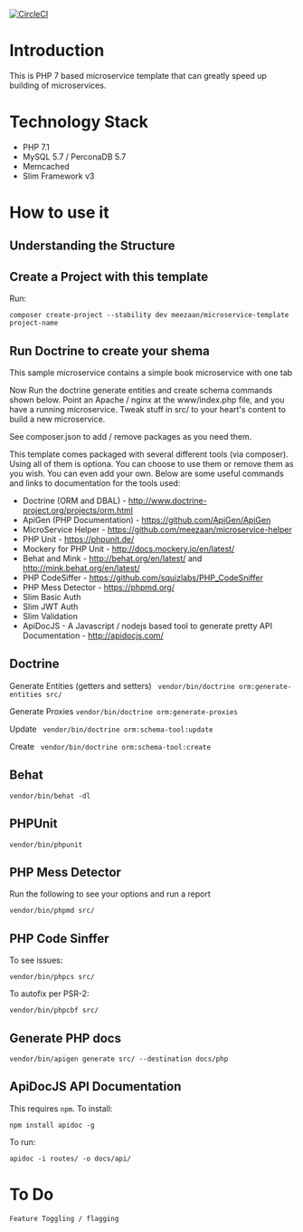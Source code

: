 [![CircleCI](https://circleci.com/gh/meezaan/microservice-template.svg?style=svg)](https://circleci.com/gh/meezaan/microservice-template)

# Introduction
This is PHP 7 based microservice template that can greatly speed up building of microservices.

# Technology Stack

* PHP 7.1
* MySQL 5.7 / PerconaDB 5.7
* Memcached
* Slim Framework v3

# How to use it

## Understanding the Structure


## Create a Project with this template

Run:
```
composer create-project --stability dev meezaan/microservice-template project-name
```


## Run Doctrine to create your shema

This sample microservice contains a simple book microservice with one tab


Now Run the doctrine generate entities and create schema commands shown below. Point an Apache / nginx at the www/index.php file, and you have a running microservice. Tweak stuff in src/ to your heart's content to build a new microservice.

See composer.json to add / remove packages as you need them.

This template comes packaged with several different tools (via composer). Using all of them is optiona. You can choose to use them or remove them as you wish. You can even add your own. Below are some useful commands and links to documentation for the tools used:

* Doctrine (ORM and DBAL) - http://www.doctrine-project.org/projects/orm.html
* ApiGen (PHP Documentation) - https://github.com/ApiGen/ApiGen
* MicroService Helper - https://github.com/meezaan/microservice-helper
* PHP Unit - https://phpunit.de/
* Mockery for PHP Unit - http://docs.mockery.io/en/latest/
* Behat and Mink - http://behat.org/en/latest/ and http://mink.behat.org/en/latest/
* PHP CodeSiffer - https://github.com/squizlabs/PHP_CodeSniffer
* PHP Mess Detector - https://phpmd.org/
* Slim Basic Auth
* Slim JWT Auth
* Slim Validation
* ApiDocJS - A Javascript / nodejs based tool to generate pretty API Documentation - http://apidocjs.com/


## Doctrine
Generate Entities (getters and setters) ``` vendor/bin/doctrine orm:generate-entities src/```

Generate Proxies ``` vendor/bin/doctrine orm:generate-proxies ```

Update ``` vendor/bin/doctrine orm:schema-tool:update```

Create ``` vendor/bin/doctrine orm:schema-tool:create```

## Behat
```
vendor/bin/behat -dl
```

## PHPUnit
```
vendor/bin/phpunit
```

## PHP Mess Detector
Run the following to see your options and run a report
```
vendor/bin/phpmd src/
```

## PHP Code Sinffer
To see issues:
```
vendor/bin/phpcs src/
```

To autofix per PSR-2:
```
vendor/bin/phpcbf src/
```

## Generate PHP docs
```
vendor/bin/apigen generate src/ --destination docs/php
```

## ApiDocJS API Documentation
This requires ```npm```. To install:

```
npm install apidoc -g
```

To run:
```
apidoc -i routes/ -o docs/api/
```



# To Do

```
Feature Toggling / flagging
```
